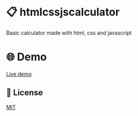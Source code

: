 # :clipboard: htmlcssjscalculator
Basic calculator made with html, css and javascript

# :globe_with_meridians: Demo
[Live demo](https://starshums.github.io/htmlcss-jscalculator/)

## :memo: License
[MIT](https://opensource.org/licenses/MIT)
